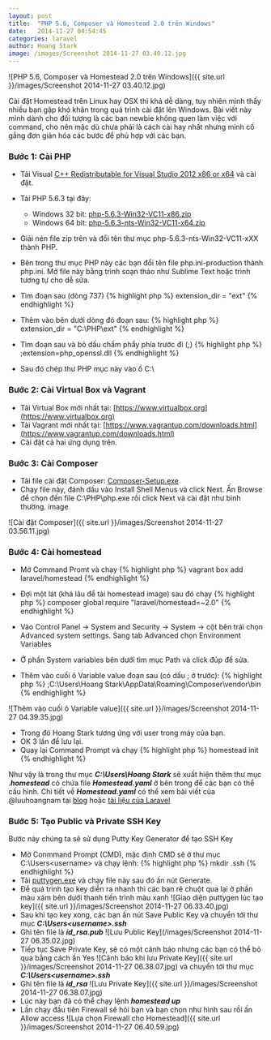 ```yaml
---
layout: post
title:  "PHP 5.6, Composer và Homestead 2.0 trên Windows"
date:   2014-11-27 04:54:45
categories: laravel
author: Hoang Stark
image: /images/Screenshot 2014-11-27 03.40.12.jpg
---
```

![PHP 5.6, Composer và Homestead 2.0 trên Windows]({{ site.url }}/images/Screenshot 2014-11-27 03.40.12.jpg)

Cài đặt Homestead trên Linux hay OSX thì khá dễ dàng, tuy nhiên mình thấy nhiều bạn gặp khó khăn trong quá trình cài đặt lên Windows. Bài viết này mình dành cho đối tượng là các bạn newbie không quen làm việc với command, cho nên mặc dù chưa phải là cách cài hay nhất nhưng mình cố gắng đơn giản hóa các bước để phù hợp với các bạn.

### Bước 1: Cài PHP

- Tải Visual [C++ Redistributable for Visual Studio 2012 x86 or x64](http://www.microsoft.com/en-us/download/details.aspx?id=30679) và cài đặt.
- Tải PHP 5.6.3 tại đây:
	- Windows 32 bit: [php-5.6.3-Win32-VC11-x86.zip](http://windows.php.net/downloads/releases/php-5.6.3-Win32-VC11-x86.zip)
	- Windows 64 bit: [php-5.6.3-nts-Win32-VC11-x64.zip](http://windows.php.net/downloads/releases/php-5.6.3-nts-Win32-VC11-x64.zip)
- Giải nén file zip trên và đổi tên thư mục php-5.6.3-nts-Win32-VC11-xXX thành PHP.
- Bên trong thư mục PHP này các bạn đổi tên file php.ini-production thành php.ini. Mở file này bằng trình soạn thảo như Sublime Text hoặc trình tương tự cho dễ sửa.
- Tìm đoạn sau (dòng 737) 
{% highlight php %}
extension_dir = "ext"
{% endhighlight %}

- Thêm vào bên dưới dòng đó đoạn sau:
{% highlight php %}
extension_dir = "C:\PHP\ext"
{% endhighlight %}

- Tìm đoạn sau và bỏ dấu chấm phẩy phía trước đi (;)
{% highlight php %}
;extension=php_openssl.dll
{% endhighlight %}

- Sau đó chép thư PHP mục này vào ổ C:\

### Bước 2: Cài Virtual Box và Vagrant

- Tải Virtual Box mới nhất tại: [https://www.virtualbox.org](https://www.virtualbox.org)
- Tải Vagrant mới nhất tại: [https://www.vagrantup.com/downloads.html](https://www.vagrantup.com/downloads.html)
- Cài đặt cả hai ứng dụng trên.

### Bước 3: Cài Composer

- Tải file cài đặt Composer: [Composer-Setup.exe](https://getcomposer.org/Composer-Setup.exe)
- Chạy file này, đánh dấu vào Install Shell Menus và click Next. Ấn Browse để chọn đến file C:\PHP\php.exe rồi click Next và cài đặt như bình thường.
image

![Cài đặt Composer]({{ site.url }}/images/Screenshot 2014-11-27 03.56.11.jpg)

### Bước 4: Cài homestead

- Mở Command Promt và chạy 
{% highlight php %}
vagrant box add laravel/homestead
{% endhighlight %}

- Đợi một lát (khá lâu để tải homestead image) sau đó chạy 
{% highlight php %}
composer global require "laravel/homestead=~2.0"
{% endhighlight %}

- Vào Control Panel -> System and Security -> System -> cột bên trái chọn Advanced system settings. Sang tab Advanced chọn Environment Variables

- Ở phần System variables bên dưới tìm mục Path và click đúp để sửa.

- Thêm vào cuối ô Variable value đoạn sau (có dấu ; ở trước): 
{% highlight php %}
;C:\Users\Hoang Stark\AppData\Roaming\Composer\vendor\bin
{% endhighlight %}

![Thêm vào cuối ô Variable value]({{ site.url }}/images/Screenshot 2014-11-27 04.39.35.jpg)

- Trong đó Hoang Stark tương ứng với user trong máy của bạn.
- OK 3 lần để lưu lại.
- Quay lại Command Prompt và chạy 
{% highlight php %}
homestead init
{% endhighlight %}

Như vậy là trong thư mục ***C:\Users\Hoang Stark*** sẽ xuất hiện thêm thư mục .***homestead*** có chứa file ***Homestead.yaml*** ở bên trong để các bạn có thể cấu hình.
Chi tiết về ***Homestead.yaml*** có thể xem bài viết của @luuhoangnam tại [blog](http://blog.luuhoangnam.com/virtual-machine/homestead-youre-my-friend.html) hoặc [tài liệu của Laravel](http://laravel.com/docs/4.2/homestead)

### Bước 5: Tạo Public và Private SSH Key

Bước này chúng ta sẽ sử dụng Putty Key Generator để tạo SSH Key

- Mở Conmmand Prompt (CMD), mặc định CMD sẽ ở thư mục C:\Users\<username> và chạy lệnh: 
{% highlight php %}
mkdir .ssh
{% endhighlight %}
- Tải [puttygen.exe](http://the.earth.li/~sgtatham/putty/latest/x86/puttygen.exe) và chạy file này sau đó ấn nút Generate.
- Để quá trình tạo key diễn ra nhanh thì các bạn rê chuột qua lại ở phần màu xám bên dưới thanh tiến trình màu xanh
![Giao diện puttygen lúc tạo key]({{ site.url }}/images/Screenshot 2014-11-27 06.33.40.jpg)
- Sau khi tạo key xong, các bạn ấn nút Save Public Key và chuyển tới thư mục ***C:\Users\<username>\.ssh***
- Ghi tên file là ***id_rsa.pub***
![Lưu Public Key](/images/Screenshot 2014-11-27 06.35.02.jpg)
- Tiếp tục Save Private Key, sẽ có một cảnh báo nhưng các bạn có thể bỏ qua bằng cách ấn Yes
![Cảnh báo khi lưu Private Key]({{ site.url }}/images/Screenshot 2014-11-27 06.38.07.jpg)
 và chuyển tới thư mục ***C:\Users\<username>\.ssh***
- Ghi tên file là ***id_rsa***
![Lưu Private Key]({{ site.url }}/images/Screenshot 2014-11-27 06.38.07.jpg)
- Lúc này bạn đã có thể chạy lệnh ***homestead up***
- Lần chạy đầu tiên Firewall sẽ hỏi bạn và bạn chọn như hình sau rồi ấn Allow access
![Lựa chọn Firewall cho Homestead]({{ site.url }}/images/Screenshot 2014-11-27 06.40.59.jpg)